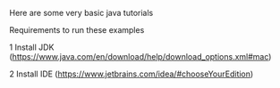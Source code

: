 Here are some very basic java tutorials

Requirements to run these examples

1 Install JDK (https://www.java.com/en/download/help/download_options.xml#mac)

2 Install IDE (https://www.jetbrains.com/idea/#chooseYourEdition)
